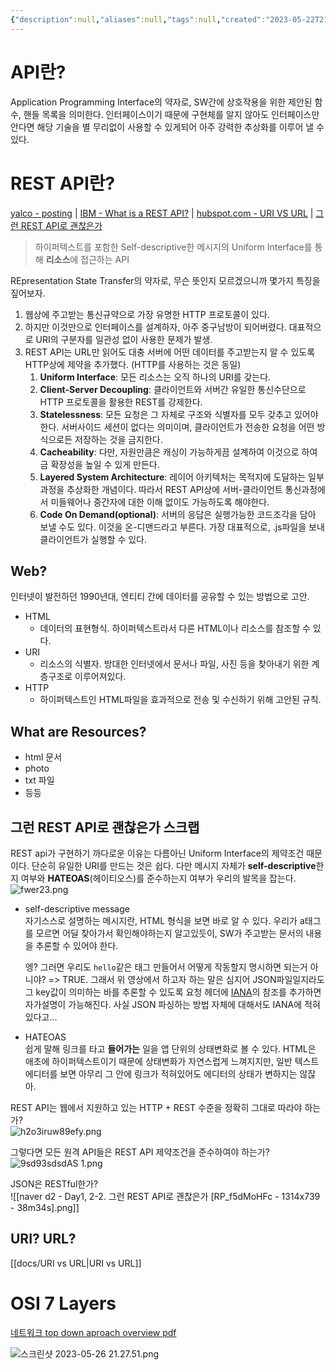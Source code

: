 ```yaml
---
{"description":null,"aliases":null,"tags":null,"created":"2023-05-22T21:41:50","updated":"2023-07-15T21:33:03","title":"RESTful API란 무엇인가 -- web, resources, osi 7layers","dg-publish":true,"permalink":"/docs/RESTful API란 무엇인가 -- web, resources, osi 7layers/","dgPassFrontmatter":true}
---
```



# API란?

Application Programming Interface의 약자로, SW간에 상호작용을 위한 제안된 함수, 핸들 목록을 의미한다. 인터페이스이기 때문에 구현체를 알지 않아도 인터페이스만 안다면 해당 기술을 별 무리없이 사용할 수 있게되어 아주 강력한 추상화를 이루어 낼 수 있다.

# REST API란?

[yalco - posting](https://www.yalco.kr/23_rest_api/) | [IBM - What is a REST API?](https://www.ibm.com/topics/rest-apis) | [hubspot.com - URI VS URL](https://blog.hubspot.com/website/uri-vs-url) | [그런 REST API로 괜찮은가](https://youtu.be/RP_f5dMoHFc)

> 하이퍼텍스트를 포함한 Self-descriptive한 메시지의 Uniform Interface를 통해 **리소스**에 접근하는 API

REpresentation State Transfer의 약자로, 무슨 뜻인지 모르겠으니까 몇가지 특징을 짚어보자.

1. 웹상에 주고받는 통신규약으로 가장 유명한 HTTP 프로토콜이 있다.
2. 하지만 이것만으로 인터페이스를 설계하자, 아주 중구남방이 되어버렸다. 대표적으로 URI의 구분자를 일관성 없이 사용한 문제가 발생.
3. REST API는 URL만 읽어도 대충 서버에 어떤 데이터를 주고받는지 알 수 있도록 HTTP상에 제약을 추가했다. (HTTP를 사용하는 것은 동일)
	1. **Uniform Interface**: 모든 리소스는 오직 하나의 URI를 갖는다.
	2. **Client-Server Decoupling**: 클라이언트와 서버간 유일한 통신수단으로 HTTP 프로토콜을 활용한 REST를 강제한다. 
	3. **Statelessness**: 모든 요청은 그 자체로 구조와 식별자를 모두 갖추고 있어야 한다. 서버사이드 세션이 없다는 의미이며, 클라이언트가 전송한 요청을 어떤 방식으로든 저장하는 것을 금지한다.
	4. **Cacheability**: 다만, 자원만큼은 캐싱이 가능하게끔 설계하여 이것으로 하여금 확장성을 높일 수 있게 만든다.
	5. **Layered System Architecture**: 레이어 아키텍처는 목적지에 도달하는 일부 과정을 추상화한 개념이다. 따라서 REST API상에 서버-클라이언트 통신과정에서 미들웨어나 중간자에 대한 이해 없이도 가능하도록 해야한다.
	6. **Code On Demand(optional)**: 서버의 응답은 실행가능한 코드조각을 담아 보낼 수도 있다. 이것을 온-디맨드라고 부른다. 가장 대표적으로, .js파일을 보내 클라이언트가 실행할 수 있다.

## Web?

인터넷이 발전하던 1990년대, 엔티티 간에 데이터를 공유할 수 있는 방법으로 고안. 

- HTML
	- 데이터의 표현형식. 하이퍼텍스트라서 다른 HTML이나 리소스를 참조할 수 있다.
- URI
	- 리소스의 식별자. 방대한 인터넷에서 문서나 파일, 사진 등을 찾아내기 위한 계층구조로 이루어져있다.
- HTTP
	- 하이퍼텍스트인 HTML파일을 효과적으로 전송 및 수신하기 위해 고안된 규칙.

## What are Resources?

- html 문서
- photo
- txt 파일
- 등등

## 그런 REST API로 괜찮은가 스크랩

REST api가 구현하기 까다로운 이유는 다름아닌 Uniform Interface의 제약조건 때문이다. 단순히 유일한 URI를 만드는 것은 쉽다. 다만 메시지 자체가 **self-descriptive**한지 여부와 **HATEOAS**(헤이티오스)를 준수하는지 여부가 우리의 발목을 잡는다.  
![fwer23.png](/img/user/docs/assets/fwer23.png)
- self-descriptive message  
	자기스스로 설명하는 메시지란, HTML 형식을 보면 바로 알 수 있다. 우리가 a태그를 모르면 어딜 찾아가서 확인해야하는지 알고있듯이, SW가 주고받는 문서의 내용을 추론할 수 있어야 한다.

	엥? 그러면 우리도 `hello`같은 태그 만들어서 어떻게 작동할지 명시하면 되는거 아니야? => TRUE. 그래서 위 영상에서 하고자 하는 말은 심지어 JSON파일일지라도 그 key값이 의미하는 바를 추론할 수 있도록 요청 헤더에 [IANA](https://www.iana.org/assignments/media-types/media-types.xhtml)의 참조를 추가하면 자가설명이 가능해진다. 사실 JSON 파싱하는 방법 자체에 대해서도 IANA에 적혀있다고...

- HATEOAS  
	쉽게 말해 링크를 타고 **들어가는** 일을 앱 단위의 상태변화로 볼 수 있다. HTML은 애초에 하이퍼텍스트이기 때문에 상태변화가 자연스럽게 느껴지지만, 일반 텍스트 에디터를 보면 아무리 그 안에 링크가 적혀있어도 에디터의 상태가 변하지는 않잖아.

REST API는 웹에서 지원하고 있는 HTTP + REST 수준을 정확히 그대로 따라야 하는가?  
![h2o3iruw89efy.png](/img/user/docs/assets/h2o3iruw89efy.png)

그렇다면 모든 원격 API들은 REST API 제약조건을 준수하여야 하는가?  
![9sd93sdsdAS 1.png](/img/user/docs/assets/9sd93sdsdAS%201.png)

JSON은 RESTful한가?  
![[naver d2 - Day1, 2-2. 그런 REST API로 괜찮은가 [RP_f5dMoHFc - 1314x739 - 38m34s].png]]

## URI? URL?

[[docs/URI vs URL\|URI vs URL]]

# OSI 7 Layers

[네트워크 top down aproach overview pdf](https://1drv.ms/b/s!AgE-lhMulmhxg5UUghoFBc0ThAoxNQ?e=Jtr77T)


![스크린샷 2023-05-26 21.27.51.png](/img/user/docs/assets/%EC%8A%A4%ED%81%AC%EB%A6%B0%EC%83%B7%202023-05-26%2021.27.51.png)
